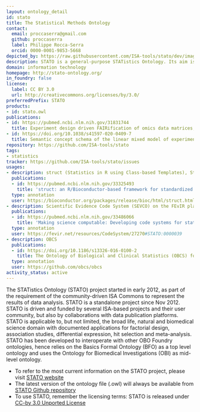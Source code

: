```yaml
---
layout: ontology_detail
id: stato
title: The Statistical Methods Ontology
contact:
  email: proccaserra@gmail.com
  github: proccaserra
  label: Philippe Rocca-Serra
  orcid: 0000-0001-9853-5668
depicted_by: https://raw.githubusercontent.com/ISA-tools/stato/dev/images/stato-logo-3.png
description: STATO is a general-purpose STATistics Ontology. Its aim is to provide coverage for processes such as statistical tests, their conditions of application, and information needed or resulting from statistical methods, such as probability distributions, variables, spread and variation metrics. STATO also covers aspects of experimental design and description of plots and graphical representations commonly used to provide visual cues of data distribution or layout and to assist review of the results.
domain: information technology
homepage: http://stato-ontology.org/
in_foundry: false
license:
  label: CC BY 3.0
  url: http://creativecommons.org/licenses/by/3.0/
preferredPrefix: STATO
products:
- id: stato.owl
publications:
- id: https://pubmed.ncbi.nlm.nih.gov/31831744
  title: Experiment design driven FAIRification of omics data matrices, an exemplar
- id: https://doi.org/10.1038/s41597-020-0409-7
  title: Semantic concept schema of the linear mixed model of experimental observations
repository: https://github.com/ISA-tools/stato
tags:
- statistics
tracker: https://github.com/ISA-tools/stato/issues
usages:
- description: struct (Statistics in R using Class-based Templates), Struct integrates with the STATistics Ontology to ensure consistent reporting and maximizes semantic interoperability
  publications:
  - id: https://pubmed.ncbi.nlm.nih.gov/33325493
    title: 'struct: an R/Bioconductor-based framework for standardized metabolomics data analysis and beyond'
  type: annotation
  user: https://bioconductor.org/packages/release/bioc/html/struct.html
- description: Scientific Evidence Code System (SEVCO) on the FEvIR platform. The FEvIR Platform includes many Builder Tools to create FHIR Resources without requiring expertise in FHIR or JSON, and Converter Tools to convert structured data to FHIR Resources
  publications:
  - id: https://pubmed.ncbi.nlm.nih.gov/33486066
    title: 'Making science computable: Developing code systems for statistics, study design, and risk of bias'
  type: annotation
  user: https://fevir.net/resources/CodeSystem/27270#STATO:0000039
- description: OBCS
  publications:
  - id: https://doi.org/10.1186/s13326-016-0100-2
    title: The Ontology of Biological and Clinical Statistics (OBCS) for standardized and reproducible statistical analysis
  type: annotation
  user: https://github.com/obcs/obcs
activity_status: active
---
```


The STATistics Ontology (STATO) project started in early 2012, as part of the requirement of the community-driven ISA Commons to represent the results of data analysis. STATO is a standalone project since Nov 2012. STATO is driven and funded by several ISA-based projects and their user community, but also by collaborations with data publication platforms. STATO is applicable to, but not limited, the broad life, natural and biomedical science domain with documented applications for factorial design, association studies, differential expression, hit selection and meta-analysis. STATO has been developed to interoperate with other OBO Foundry ontologies, hence relies on the Basics Formal Ontology (BFO) as a top level ontology and uses the Ontology for Biomedical Investigations (OBI) as mid-level ontology.

 * To refer to the most current  information on the STATO project, please visit [STATO website](http://stato-ontology.org/)
 * The latest version of the ontology file (.owl) will always be available from [STATO Github repository]()
 * To use STATO, remember the licensing terms: STATO is released under [CC-by 3.0 Unported License](http://creativecommons.org/licenses/by/3.0/)
